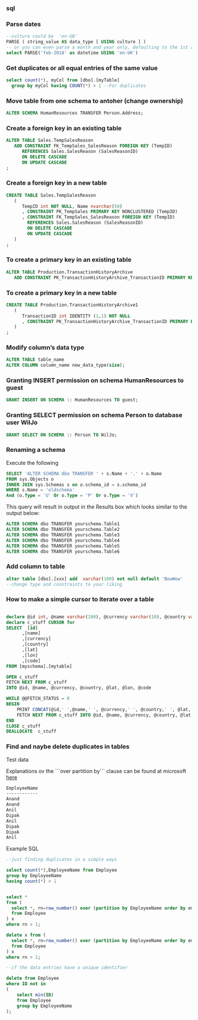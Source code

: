 
### sql

### Parse dates
```sql
--culture could be  'en-GB'
PARSE ( string_value AS data_type [ USING culture ] )
-- or you can even parse a month and year only, defaulting to the 1st at 00:00:00
select PARSE('feb-2018' as datetime USING 'en-UK')
```
### Get duplicates or all equal entries of the same value
```sql
select count(*), myCol from [dbo].[myTable]
  group by myCol having COUNT(*) > 1 --For duplicates
```

### Move table from one schema to antoher (change ownership)
```sql
ALTER SCHEMA HumanResources TRANSFER Person.Address;  
```
### Create a foreign key in an existing table
```sql
ALTER TABLE Sales.TempSalesReason
   ADD CONSTRAINT FK_TempSales_SalesReason FOREIGN KEY (TempID)
      REFERENCES Sales.SalesReason (SalesReasonID)
      ON DELETE CASCADE
      ON UPDATE CASCADE
;
```
### Create a foreign key in a new table
```sql
CREATE TABLE Sales.TempSalesReason 
   (
      TempID int NOT NULL, Name nvarchar(50)
      , CONSTRAINT PK_TempSales PRIMARY KEY NONCLUSTERED (TempID)
      , CONSTRAINT FK_TempSales_SalesReason FOREIGN KEY (TempID)
        REFERENCES Sales.SalesReason (SalesReasonID)
        ON DELETE CASCADE
        ON UPDATE CASCADE
   )
;
```
### To create a primary key in an existing table
```sql
ALTER TABLE Production.TransactionHistoryArchive
   ADD CONSTRAINT PK_TransactionHistoryArchive_TransactionID PRIMARY KEY CLUSTERED (TransactionID);
```
### To create a primary key in a new table
```sql
CREATE TABLE Production.TransactionHistoryArchive1
   (
      TransactionID int IDENTITY (1,1) NOT NULL
      , CONSTRAINT PK_TransactionHistoryArchive_TransactionID PRIMARY KEY CLUSTERED (TransactionID)
   )
;
```
### Modify column’s data type
```sql
ALTER TABLE table_name 
ALTER COLUMN column_name new_data_type(size);
```




### Granting INSERT permission on schema HumanResources to guest
```sql
GRANT INSERT ON SCHEMA :: HumanResources TO guest;
```
### Granting SELECT permission on schema Person to database user WilJo
```sql
GRANT SELECT ON SCHEMA :: Person TO WilJo; 
```
### Renaming a schema
Execute the following
```sql
SELECT 'ALTER SCHEMA dbo TRANSFER ' + s.Name + '.' + o.Name
FROM sys.Objects o
INNER JOIN sys.Schemas s on o.schema_id = s.schema_id
WHERE s.Name = 'oldschema'
And (o.Type = 'U' Or o.Type = 'P' Or o.Type = 'V')
```
This query will result in output in the Results box which looks similar to the output below:
```sql
ALTER SCHEMA dbo TRANSFER yourschema.Table1
ALTER SCHEMA dbo TRANSFER yourschema.Table2
ALTER SCHEMA dbo TRANSFER yourschema.Table3
ALTER SCHEMA dbo TRANSFER yourschema.Table4
ALTER SCHEMA dbo TRANSFER yourschema.Table5
ALTER SCHEMA dbo TRANSFER yourschema.Table6
```
### Add column to table
```sql
alter table [dbo].[xxx] add  varchar(100) not null default 'BowWow'
--change type and constraints to your liking
```

### How to make a simple cursor to iterate over a table
```sql

declare @id int, @name varchar(200), @currency varchar(10), @country varchar(10), @lat decimal, @lon decimal, @code varchar(50)
declare c_stuff CURSOR for
SELECT  [id]
      ,[name]
      ,[currency]
      ,[country]
      ,[lat]
      ,[lon]
      ,[code]
FROM [myschema].[mytable]

OPEN c_stuff
FETCH NEXT FROM c_stuff
INTO @id, @name, @currency, @country, @lat, @lon, @code

WHILE @@FETCH_STATUS = 0
BEGIN
	PRINT CONCAT(@id,' ',@name,' ', @currency,' ', @country,' ', @lat,' ', @lon,' ', @code)
	FETCH NEXT FROM c_stuff INTO @id, @name, @currency, @country, @lat, @lon, @code
END
CLOSE c_stuff
DEALLOCATE  c_stuff
```

### Find and naybe delete duplicates in tables
Test data

Explanations ov the ```over partition by´´´ clause can be found at microsoft [here](https://docs.microsoft.com/en-us/sql/t-sql/queries/select-over-clause-transact-sql?view=sql-server-ver15)

```txt
EmployeeName
------------
Anand
Anand
Anil
Dipak
Anil
Dipak
Dipak
Anil
```

Example SQL
```sql
--just finding duplicates in a simple ways

select count(*),EmployeeName from Employee
group by EmployeeName
having count(*) > 1


select *
from (
  select *, rn=row_number() over (partition by EmployeeName order by empId)
  from Employee 
) x
where rn > 1;

delete x from (
  select *, rn=row_number() over (partition by EmployeeName order by empId)
  from Employee 
) x
where rn > 1;

--if the data entries have a unique identifier

delete from Employee 
where ID not in
(
    select min(ID)
    from Employee 
    group by EmployeeName 
);
```

